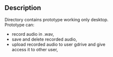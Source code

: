 ## **Description**

Directory contains prototype working only desktop.  
Prototype can:
- record audio in .wav,
- save and delete recorded audio,
- upload recorded audio to user gdrive and give  
access it to other user,

